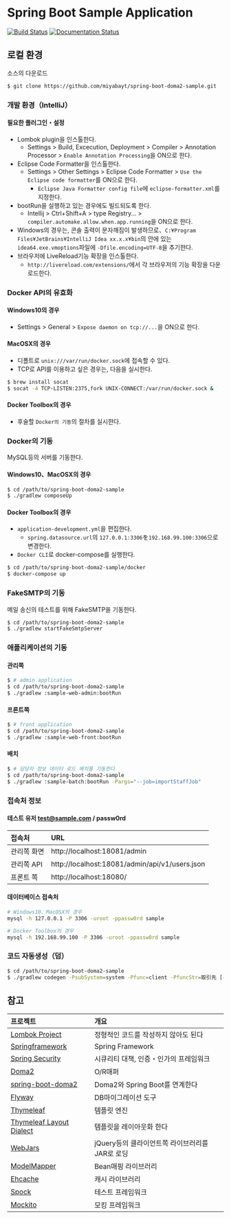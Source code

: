 # Spring Boot Sample Application

[![Build Status](https://travis-ci.org/miyabayt/spring-boot-doma2-sample.svg?branch=2018_springbootbook)](https://travis-ci.org/miyabayt/spring-boot-doma2-sample)
[![Documentation Status](https://readthedocs.org/projects/spring-boot-doma2-sample/badge/?version=latest)](http://spring-boot-doma2-sample.readthedocs.io/ja/latest/?badge=latest)

## 로컬 환경

소스의 다운로드
```bash
$ git clone https://github.com/miyabayt/spring-boot-doma2-sample.git
```

### 개발 환경（IntelliJ）

#### 필요한 플러그인・설정

- Lombok plugin을 인스톨한다.
  - Settings > Build, Excecution, Deployment > Compiler > Annotation Processor > `Enable Annotation Processing`을 ON으로 한다.
- Eclipse Code Formatter을 인스톨한다.
  - Settings > Other Settings > Eclipse Code Formatter > `Use the Eclipse code formatter`를 ON으로 한다.
    - `Eclipse Java Formatter config file`에 `eclipse-formatter.xml`를 지정한다.
- bootRun을 실행하고 있는 경우에도 빌드되도록 한다.
  - Intellij > Ctrl+Shift+A > type Registry... > `compiler.automake.allow.when.app.running`을 ON으로 한다.
- Windows의 경우는, 콘솔 출력이 문자깨짐이 발생하므로、`C:¥Program Files¥JetBrains¥IntelliJ Idea xx.x.x¥bin`의 안에 있는 `idea64.exe.vmoptions`파일에 `-Dfile.encoding=UTF-8`을 추기한다.
- 브라우저에 LiveReload기능 확장을 인스톨한다.
  - `http://livereload.com/extensions/`에서 각 브라우저의 기능 확장을 다운로드한다.

### Docker API의 유효화

#### Windows10의 경우
* Settings > General > `Expose daemon on tcp://...`을 ON으로 한다.

#### MacOSX의 경우
* 디폴트로 `unix:///var/run/docker.sock`에 접속할 수 있다.
* TCP로 API를 이용하고 싶은 경우는, 다음을 실시한다.

```bash
$ brew install socat
$ socat -4 TCP-LISTEN:2375,fork UNIX-CONNECT:/var/run/docker.sock &
```

#### Docker Toolbox의 경우
* 후술할 `Docker의 기동`의 절차를 실시한다.

### Docker의 기동
MySQL등의 서버를 기동한다.

#### Windows10、MacOSX의 경우
```bash
$ cd /path/to/spring-boot-doma2-sample
$ ./gradlew composeUp
```

#### Docker Toolbox의 경우
* `application-development.yml`을 편집한다.
  * `spring.datasource.url`의 `127.0.0.1:3306`を`192.168.99.100:3306`으로 변경한다.
* `Docker CLI`로 docker-compose를 실행한다.
```bash
$ cd /path/to/spring-boot-doma2-sample/docker
$ docker-compose up
```

### FakeSMTP의 기동
메일 송신의 테스트를 위해 FakeSMTP을 기동한다.

```bash
$ cd /path/to/spring-boot-doma2-sample
$ ./gradlew startFakeSmtpServer
```

### 애플리케이션의 기동

#### 관리쪽
```bash
$ # admin application
$ cd /path/to/spring-boot-doma2-sample
$ ./gradlew :sample-web-admin:bootRun
```

#### 프론트쪽
```bash
$ # front application
$ cd /path/to/spring-boot-doma2-sample
$ ./gradlew :sample-web-front:bootRun
```

#### 배치
```bash
$ # 담당자 정보 데이터 로드 배치를 기동한다
$ cd /path/to/spring-boot-doma2-sample
$ ./gradlew :sample-batch:bootRun -Pargs="--job=importStaffJob"
```

### 접속처 정보
#### 테스트 유저 test@sample.com / passw0rd

| 접속처| URL|
| :-----| :---------------------------------------|
| 관리쪽 화면| http://localhost:18081/admin|
| 관리쪽 API| http://localhost:18081/admin/api/v1/users.json|
| 프론트 쪽| http://localhost:18080/|

#### 데이터베이스 접속처

```bash
# Windows10、MacOSX의 경우
mysql -h 127.0.0.1 -P 3306 -uroot -ppassw0rd sample

# Docker Toolbox의 경우
mysql -h 192.168.99.100 -P 3306 -uroot -ppassw0rd sample
```

### 코드 자동생성（덤）
```bash
$ cd /path/to/spring-boot-doma2-sample
$ ./gradlew codegen -PsubSystem=system -Pfunc=client -PfuncStr=取引先 [-Ptarget=dao|dto|repository|service|controller|html]
```

## 참고

| 프로젝트| 개요|
| :---------------------------------------| :-------------------------------|
| [Lombok Project](https://projectlombok.org/)| 정형적인 코드를 작성하지 않아도 된다|
| [Springframework](https://projects.spring.io/spring-framework/)| Spring Framework|
| [Spring Security](https://projects.spring.io/spring-security/)| 시큐리티 대책, 인증・인가의 프레임워크|
| [Doma2](https://doma.readthedocs.io/ja/stable/)| O/R매퍼|
| [spring-boot-doma2](https://github.com/domaframework/doma-spring-boot)| Doma2와 Spring Boot를 연계한다|
| [Flyway](https://flywaydb.org/)| DB마이그레이션 도구|
| [Thymeleaf](http://www.thymeleaf.org/)| 템플릿 엔진|
| [Thymeleaf Layout Dialect](https://ultraq.github.io/thymeleaf-layout-dialect/)| 템플릿을 레이아웃화 한다|
| [WebJars](https://www.webjars.org/)| jQuery등의 클라이언트쪽 라이브러리를 JAR로 로딩|
| [ModelMapper](http://modelmapper.org/)| Bean매핑 라이브러리|
| [Ehcache](http://www.ehcache.org/)| 캐시 라이브러리|
| [Spock](http://spockframework.org/)| 테스트 프레임워크|
| [Mockito](http://site.mockito.org/)| 모킹 프레임워크 |
